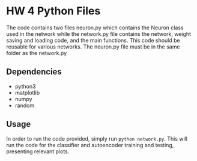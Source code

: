 # HW 4 Python Files
The code contains two files neuron.py which contains the Neuron class used in the network while the network.py file
contains the network, weight saving and loading code, and the main functions. This code should be reusable
for various networks. The neuron.py file must be in the same folder as the network.py

## Dependencies
- python3
- matplotlib
- numpy
- random

## Usage
In order to run the code provided, simply run `python network.py`.
This will run the code for the classifier and autoencoder training
and testing, presenting relevant plots.